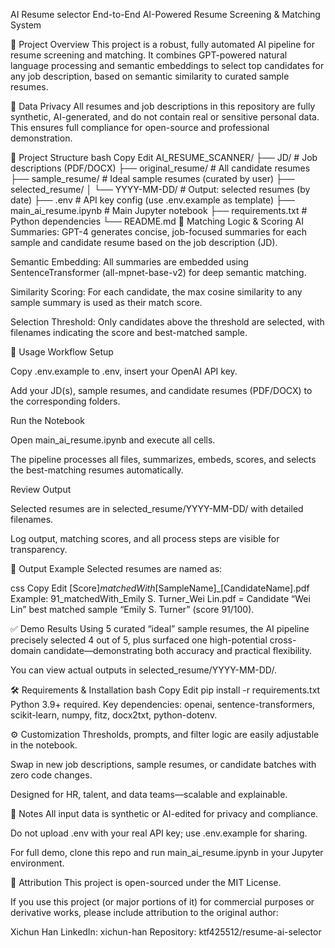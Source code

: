 AI Resume selector
End-to-End AI-Powered Resume Screening & Matching System

🚀 Project Overview
This project is a robust, fully automated AI pipeline for resume screening and matching.
It combines GPT-powered natural language processing and semantic embeddings to select top candidates for any job description, based on semantic similarity to curated sample resumes.

📝 Data Privacy
All resumes and job descriptions in this repository are fully synthetic, AI-generated, and do not contain real or sensitive personal data.
This ensures full compliance for open-source and professional demonstration.

📂 Project Structure
bash
Copy
Edit
AI_RESUME_SCANNER/
├── JD/                   # Job descriptions (PDF/DOCX)
├── original_resume/      # All candidate resumes
├── sample_resume/        # Ideal sample resumes (curated by user)
├── selected_resume/
│   └── YYYY-MM-DD/       # Output: selected resumes (by date)
├── .env                  # API key config (use .env.example as template)
├── main_ai_resume.ipynb  # Main Jupyter notebook
├── requirements.txt      # Python dependencies
└── README.md
🧠 Matching Logic & Scoring
AI Summaries:
GPT-4 generates concise, job-focused summaries for each sample and candidate resume based on the job description (JD).

Semantic Embedding:
All summaries are embedded using SentenceTransformer (all-mpnet-base-v2) for deep semantic matching.

Similarity Scoring:
For each candidate, the max cosine similarity to any sample summary is used as their match score.

Selection Threshold:
Only candidates above the threshold are selected, with filenames indicating the score and best-matched sample.

🔄 Usage Workflow
Setup

Copy .env.example to .env, insert your OpenAI API key.

Add your JD(s), sample resumes, and candidate resumes (PDF/DOCX) to the corresponding folders.

Run the Notebook

Open main_ai_resume.ipynb and execute all cells.

The pipeline processes all files, summarizes, embeds, scores, and selects the best-matching resumes automatically.

Review Output

Selected resumes are in selected_resume/YYYY-MM-DD/ with detailed filenames.

Log output, matching scores, and all process steps are visible for transparency.

📝 Output Example
Selected resumes are named as:

css
Copy
Edit
[Score]_matchedWith_[SampleName]_[CandidateName].pdf
Example:
91_matchedWith_Emily S. Turner_Wei Lin.pdf
= Candidate “Wei Lin” best matched sample “Emily S. Turner” (score 91/100).

✅ Demo Results
Using 5 curated “ideal” sample resumes, the AI pipeline precisely selected 4 out of 5, plus surfaced one high-potential cross-domain candidate—demonstrating both accuracy and practical flexibility.

You can view actual outputs in selected_resume/YYYY-MM-DD/.

🛠️ Requirements & Installation
bash
Copy
Edit
pip install -r requirements.txt
Python 3.9+ required.
Key dependencies: openai, sentence-transformers, scikit-learn, numpy, fitz, docx2txt, python-dotenv.

⚙️ Customization
Thresholds, prompts, and filter logic are easily adjustable in the notebook.

Swap in new job descriptions, sample resumes, or candidate batches with zero code changes.

Designed for HR, talent, and data teams—scalable and explainable.

📣 Notes
All input data is synthetic or AI-edited for privacy and compliance.

Do not upload .env with your real API key; use .env.example for sharing.

For full demo, clone this repo and run main_ai_resume.ipynb in your Jupyter environment.

📢 Attribution
This project is open-sourced under the MIT License.

If you use this project (or major portions of it) for commercial purposes or derivative works, please include attribution to the original author:

Xichun Han
LinkedIn: xichun-han
Repository: ktf425512/resume-ai-selector
